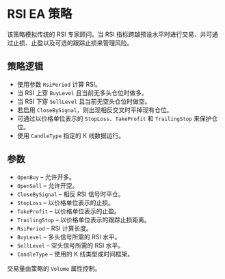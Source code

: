 # RSI EA 策略

该策略模拟传统的 RSI 专家顾问。当 RSI 指标跨越预设水平时进行交易，并可通过止损、止盈以及可选的跟踪止损来管理风险。

## 策略逻辑
- 使用参数 `RsiPeriod` 计算 RSI。
- 当 RSI 上穿 `BuyLevel` 且当前无多头仓位时做多。
- 当 RSI 下穿 `SellLevel` 且当前无空头仓位时做空。
- 若启用 `CloseBySignal`，则出现相反交叉时平掉现有仓位。
- 可通过以价格单位表示的 `StopLoss`、`TakeProfit` 和 `TrailingStop` 来保护仓位。
- 使用 `CandleType` 指定的 K 线数据运行。

## 参数
- `OpenBuy` – 允许开多。
- `OpenSell` – 允许开空。
- `CloseBySignal` – 相反 RSI 信号时平仓。
- `StopLoss` – 以价格单位表示的止损。
- `TakeProfit` – 以价格单位表示的止盈。
- `TrailingStop` – 以价格单位表示的跟踪止损距离。
- `RsiPeriod` – RSI 计算长度。
- `BuyLevel` – 多头信号所需的 RSI 水平。
- `SellLevel` – 空头信号所需的 RSI 水平。
- `CandleType` – 使用的 K 线类型或时间框架。

交易量由策略的 `Volume` 属性控制。
